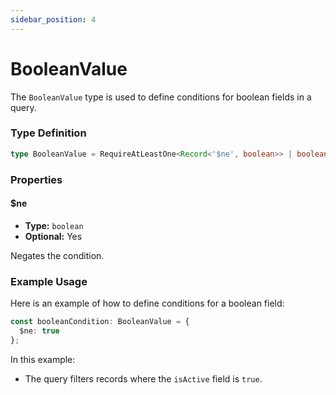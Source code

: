 ```yaml
---
sidebar_position: 4
---
```


# BooleanValue

The `BooleanValue` type is used to define conditions for boolean fields in a query.

### Type Definition
```typescript
type BooleanValue = RequireAtLeastOne<Record<'$ne', boolean>> | boolean;
```

### Properties

#### $ne

- **Type:** `boolean`
- **Optional:** Yes

Negates the condition.

### Example Usage

Here is an example of how to define conditions for a boolean field:
```typescript
const booleanCondition: BooleanValue = {
  $ne: true
};
```

In this example:
- The query filters records where the `isActive` field is `true`.
